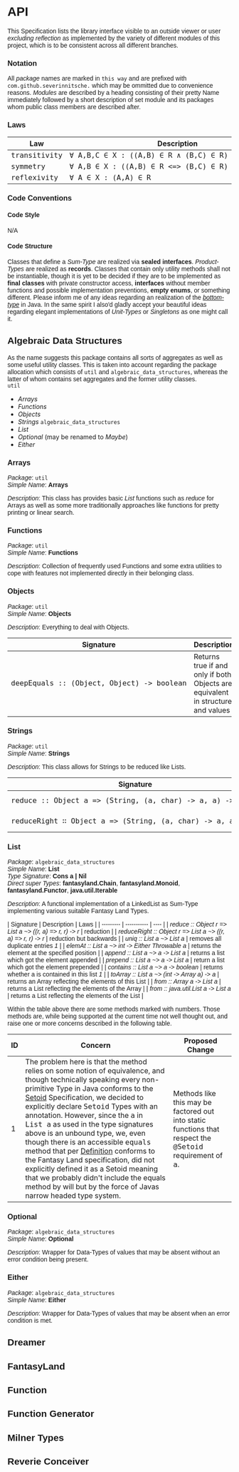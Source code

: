 # API
This Specification lists the library interface visible to an outside viewer or user *excluding reflection* as implemented by the variety of different modules of this project, which is to be consistent across all different branches.

### Notation
All *package* names are marked in `this way` and are prefixed with `com.github.severinnitsche.` which may be ommitted due to convenience reasons. *Modules* are described by a heading consisting of their pretty Name immediately followed by a short description of set module and its packages whom public class members are described after.

### Laws

| Law | Description |
| --- | ----------- |
| *transitivity* | _∀ A,B,C ∈ X : ((A,B) ∈ R ∧ (B,C) ∈ R) => (A,C) ∈ R_ |
| *symmetry*     | _∀ A,B ∈ X : ((A,B) ∈ R <=> (B,C) ∈ R)_ |
| *reflexivity*  | _∀ A ∈ X : (A,A) ∈ R_ |

### Code Conventions
#### Code Style
N/A
#### Code Structure
Classes that define a *Sum-Type* are realized via **sealed interfaces**. *Product-Types* are realized as **records**. Classes that contain only utility methods shall not be instantiable, though it is yet to be decided if they are to be implemented as **final classes** with private constructor access, **interfaces** without member functions and possible implementation preventions, **empty enums**, or something different. Please inform me of any ideas regarding an realization of the *[bottom-type](https://wiki.c2.com/?BottomType)* in Java. In the same spirit I also'd gladly accept your beautiful ideas regarding elegant implementations of *Unit-Types* or *Singletons* as one might call it.

## Algebraic Data Structures
As the name suggests this package contains all sorts of aggregates as well as some useful utility classes. This is taken into account regarding the package allocation which consists of `util` and `algebraic_data_structures`, whereas the latter of whom contains set aggregates and the former utility classes.\
`util`
- *Arrays*
- *Functions*
- *Objects*
- *Strings*
`algebraic_data_structures`
- *List*
- *Optional* (may be renamed to *Maybe*)
- *Either*

### Arrays
*Package*: `util`\
*Simple Name*: **Arrays**

*Description*: This class has provides basic *List* functions such as *reduce* for Arrays as well as some more traditionally approaches like functions for pretty printing or linear search.
### Functions
*Package*: `util`\
*Simple Name*: **Functions**

*Description*: Collection of frequently used Functions and some extra utilities to cope with features not implemented directly in their belonging class.
### Objects
*Package*: `util`\
*Simple Name*: **Objects**

*Description*: Everything to deal with Objects.

| Signature | Description | Laws |
| --------- | ----------- | ---- |
| _deepEquals :: (Object, Object) -> boolean_ | Returns true if and only if both Objects are equivalent in structure and values | *transitivity*, *reflexivity*, *symmetry* |

### Strings
*Package*: `util`\
*Simple Name*: **Strings**

*Description*: This class allows for Strings to be reduced like Lists.

| Signature | Description | Laws |
| --------- | ----------- | ---- |
| _reduce :: Object a => (String, (a, char) -> a, a) -> a_ | Reduction on Strings |
| _reduceRight ∷ Object a => (String, (a, char) -> a, a) -> a_ | Reduction on Strings |

### List
*Package*: `algebraic_data_structures`\
*Simple Name*: **List** \
*Type Signature*: **Cons a | Nil**\
*Direct super Types*: **fantasyland.Chain**, **fantasyland.Monoid**, **fantasyland.Functor**, **java.util.Iterable**

*Description*: A functional implementation of a LinkedList as Sum-Type implementing various suitable Fantasy Land Types.

| Signature | Description | Laws |
| --------- | ----------- | ---- |
| _reduce :: Object r => List a ~> ((r, a) => r, r) -> r_ | reduction |
| _reduceRight :: Object r => List a ~> ((r, a) => r, r) -> r_ | reduction but backwards |
| _uniq :: List a ~> List a_ | removes all duplicate entries _1_ |
| _elemAt :: List a ~> int -> Either Throwable a_ | returns the element at the specified position |
| _append :: List a ~> a -> List a_ | returns a list which got the element appended |
| _prepend :: List a ~> a -> List a_ | return a list which got the element prepended |
| _contains :: List a ~> a -> boolean_ | returns whether a is contained in this list _1_ |
| _toArray :: List a ~> (int -> Array a) -> a_ | returns an Array reflecting the elements of this List |
| _from :: Array a -> List a_ | returns a List reflecting the elements of the Array |
| _from :: java.util.List a -> List a_ | returns a List reflecting the elements of the List |

Within the table above there are some methods marked with numbers. Those methods are, while being supported at the current time not well thought out, and raise one or more concerns described in the following table.

| ID | Concern | Proposed Change |
| -- | ------- | --------------- |
| 1  | The problem here is that the method relies on some notion of equivalence, and though technically speaking every non-primitive Type in Java conforms to the [Setoid](http://www.tomharding.me/2017/03/09/fantas-eel-and-specification-3/) Specification, we decided to explicitly declare _Setoid_ Types with an annotation. However, since the _a_ in _List a_ as used in the type signatures above is an unbound type, we, even though there is an accessible _equals_ method that per [Definition](https://docs.oracle.com/en/java/javase/15/docs/api/java.base/java/lang/Object.html#equals(java.lang.Object)) conforms to the Fantasy Land specification, did not explicitly defined it as a Setoid meaning that we probably didn't include the equals method by will but by the force of Javas narrow headed type system. | Methods like this may be factored out into static functions that respect the _@Setoid_ requirement of _a_. |

### Optional
*Package*: `algebraic_data_structures`\
*Simple Name*: **Optional**

*Description*: Wrapper for Data-Types of values that may be absent without an error condition being present.
### Either
*Package*: `algebraic_data_structures`\
*Simple Name*: **Either**

*Description*: Wrapper for Data-Types of values that may be absent when an error condition is met.

## Dreamer

## FantasyLand

## Function

## Function Generator

## Milner Types

## Reverie Conceiver

<style>
@import url('https://fonts.googleapis.com/css2?family=Fira+Code:wght@300&family=Montserrat&display=swap');
p,h1,h2,h3,h4,h5,h6,h7 {
  font-family: 'Montserrat', sans-serif;
}
/*td:nth-of-type(1)*/
td em {
  font-family: 'Fira Code', monospace;
  font-style: normal;
  White-space: nowrap;
}
</style>
